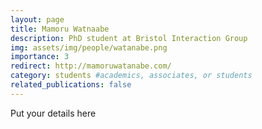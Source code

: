 ```yaml
---
layout: page
title: Mamoru Watnaabe
description: PhD student at Bristol Interaction Group
img: assets/img/people/watanabe.png
importance: 3
redirect: http://mamoruwatanabe.com/
category: students #academics, associates, or students
related_publications: false
---
```


Put your details here
